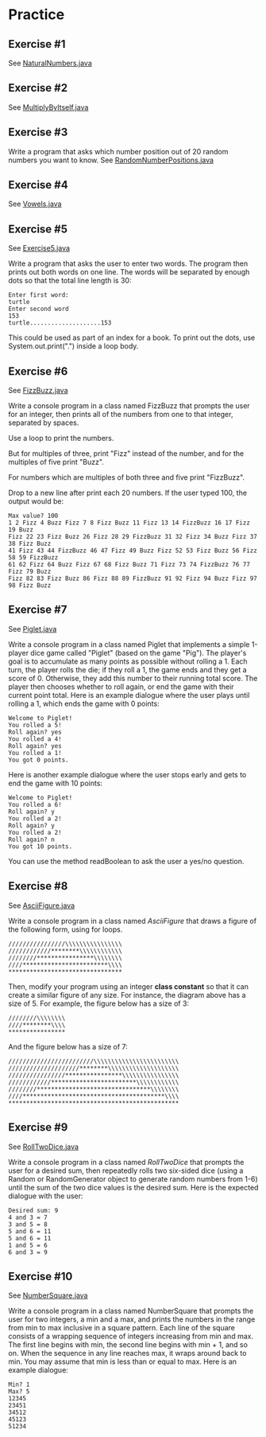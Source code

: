 # Practice

## Exercise #1

See [NaturalNumbers.java](./NaturalNumbers.java)

## Exercise #2

See [MultiplyByItself.java](./MultiplyByItself.java)

## Exercise #3

Write a program that asks which number position out of 20 random numbers you want to know.
See [RandomNumberPositions.java](./RandomNumberPositions.java)

## Exercise #4

See [Vowels.java](./Vowels.java)

## Exercise #5

See [Exercise5.java](./Exercise5.java)

Write a program that asks the user to enter two words. The program then prints out both words on one line. The words
will be separated by enough dots so that the total line length is 30:

```
Enter first word:
turtle
Enter second word
153
turtle....................153
```

This could be used as part of an index for a book. To print out the dots, use System.out.print(".") inside a loop body.

## Exercise #6

See [FizzBuzz.java](./FizzBuzz.java)

Write a console program in a class named FizzBuzz that prompts the user for an integer, then prints all of the numbers
from one to that integer, separated by spaces.

Use a loop to print the numbers.

But for multiples of three, print "Fizz" instead of the number, and for the multiples of five print "Buzz".

For numbers which are multiples of both three and five print "FizzBuzz".

Drop to a new line after print each 20 numbers. If the user typed 100, the output would be:

```
Max value? 100
1 2 Fizz 4 Buzz Fizz 7 8 Fizz Buzz 11 Fizz 13 14 FizzBuzz 16 17 Fizz 19 Buzz
Fizz 22 23 Fizz Buzz 26 Fizz 28 29 FizzBuzz 31 32 Fizz 34 Buzz Fizz 37 38 Fizz Buzz
41 Fizz 43 44 FizzBuzz 46 47 Fizz 49 Buzz Fizz 52 53 Fizz Buzz 56 Fizz 58 59 FizzBuzz
61 62 Fizz 64 Buzz Fizz 67 68 Fizz Buzz 71 Fizz 73 74 FizzBuzz 76 77 Fizz 79 Buzz
Fizz 82 83 Fizz Buzz 86 Fizz 88 89 FizzBuzz 91 92 Fizz 94 Buzz Fizz 97 98 Fizz Buzz 
```

## Exercise #7

See [Piglet.java](./Piglet.java)

Write a console program in a class named Piglet that implements a simple 1-player dice game called "Piglet" (based on
the game "Pig"). The player's goal is to accumulate as many points as possible without rolling a 1. Each turn, the
player rolls the die; if they roll a 1, the game ends and they get a score of 0. Otherwise, they add this number to
their running total score. The player then chooses whether to roll again, or end the game with their current point
total. Here is an example dialogue where the user plays until rolling a 1, which ends the game with 0 points:

```
Welcome to Piglet!
You rolled a 5!
Roll again? yes
You rolled a 4!
Roll again? yes
You rolled a 1!
You got 0 points.
```

Here is another example dialogue where the user stops early and gets to end the game with 10 points:

```
Welcome to Piglet!
You rolled a 6!
Roll again? y
You rolled a 2!
Roll again? y
You rolled a 2!
Roll again? n
You got 10 points.
```

You can use the method readBoolean to ask the user a yes/no question.

## Exercise #8

See [AsciiFigure.java](./AsciiFigure.java)

Write a console program in a class named *AsciiFigure* that draws a figure of the following form, using for loops.

```
////////////////\\\\\\\\\\\\\\\\
////////////********\\\\\\\\\\\\
////////****************\\\\\\\\
////************************\\\\
********************************
```

Then, modify your program using an integer **class constant** so that it can create a similar figure of any size. For
instance, the diagram above has a size of 5. For example, the figure below has a size of 3:

```
////////\\\\\\\\
////********\\\\
****************
```

And the figure below has a size of 7:

```
////////////////////////\\\\\\\\\\\\\\\\\\\\\\\\
////////////////////********\\\\\\\\\\\\\\\\\\\\
////////////////****************\\\\\\\\\\\\\\\\
////////////************************\\\\\\\\\\\\
////////********************************\\\\\\\\
////****************************************\\\\
************************************************
```

## Exercise #9

See [RollTwoDice.java](./RollTwoDice.java)

Write a console program in a class named *RollTwoDice* that prompts the user for a desired sum, then repeatedly rolls
two six-sided dice (using a Random or RandomGenerator object to generate random numbers from 1-6) until the sum of the
two dice values is the desired sum. Here is the expected dialogue with the user:

```
Desired sum: 9
4 and 3 = 7
3 and 5 = 8
5 and 6 = 11
5 and 6 = 11
1 and 5 = 6
6 and 3 = 9
```

## Exercise #10

See [NumberSquare.java](./NumberSquare.java)

Write a console program in a class named NumberSquare that prompts the user for two integers, a min and a max, and
prints the numbers in the range from min to max inclusive in a square pattern. Each line of the square consists of a
wrapping sequence of integers increasing from min and max. The first line begins with min, the second line begins with
min + 1, and so on. When the sequence in any line reaches max, it wraps around back to min. You may assume that min is
less than or equal to max. Here is an example dialogue:

```
Min? 1
Max? 5
12345
23451
34512
45123
51234
```